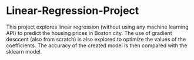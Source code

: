 # Linear-Regression-Project

This project explores linear regression (without using any machine learning API) to predict the housing prices in Boston city. The use of gradient desccent (also from scratch) is also explored to optimize the values of the coefficients. The accuracy of the created model is then compared with the sklearn model.
